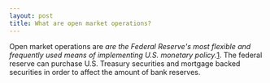 ```yaml
---
layout: post
title: What are open market operations? 
---
```


Open market operations are _are the Federal Reserve's most flexible and frequently used means of implementing U.S. monetary policy._[1](https://www.newyorkfed.org/aboutthefed/fedpoint/fed32.html). The federal reserve can purchase U.S. Treasury securities and mortgage backed securities in order to affect the amount of bank reserves.
